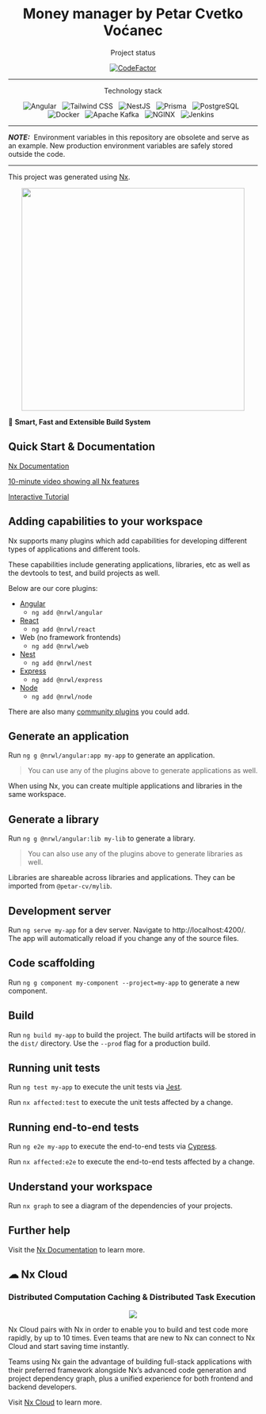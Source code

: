 <h1 align="center">Money manager by Petar Cvetko Voćanec</h1>

<div align="center">
    <p align="center">Project status</p>

[![CodeFactor](https://www.codefactor.io/repository/github/petar-cv/money-manager/badge)](https://www.codefactor.io/repository/github/petar-cv/money-manager)

</div>

<hr>

<div align="center">
    <p align="center">Technology stack</p>
    <img src="https://img.shields.io/badge/Angular-DD0031?style=for-the-badge&logo=angular&logoColor=white" alt="Angular"/>
    &nbsp;
    <img src="https://img.shields.io/badge/Tailwind_CSS-38B2AC?style=for-the-badge&logo=tailwind-css&logoColor=white" alt="Tailwind CSS"/>
    &nbsp;
    <img src="https://img.shields.io/badge/nestjs-E0234E?style=for-the-badge&logo=nestjs&logoColor=white" alt="NestJS"/>
    &nbsp;
    <img src="https://img.shields.io/badge/Prisma-3982CE?style=for-the-badge&logo=Prisma&logoColor=white" alt="Prisma"/>
    &nbsp;
    <img src="https://img.shields.io/badge/PostgreSQL-316192?style=for-the-badge&logo=postgresql&logoColor=white" alt="PostgreSQL"/>
    &nbsp;
    <img src="https://img.shields.io/badge/Docker-2CA5E0?style=for-the-badge&logo=docker&logoColor=white" alt="Docker"/>
    &nbsp;
    <img src="https://img.shields.io/badge/Apache_Kafka-231F20?style=for-the-badge&logo=apache-kafka&logoColor=white" alt="Apache Kafka"/>
    &nbsp;
    <img src="https://img.shields.io/badge/Nginx-009639?style=for-the-badge&logo=nginx&logoColor=white" alt="NGINX"/>
    &nbsp;
    <img src="https://img.shields.io/badge/Jenkins-D24939?style=for-the-badge&logo=Jenkins&logoColor=white" alt="Jenkins"/>
    &nbsp;
</div>

<hr>

<!-- Warning -->

**_NOTE:_** &nbsp;Environment variables in this repository are obsolete and serve as an example. New production environment variables are safely stored outside the code.

<hr>

This project was generated using [Nx](https://nx.dev).

<p style="text-align: center;"><img src="https://raw.githubusercontent.com/nrwl/nx/master/images/nx-logo.png" width="450"></p>

🔎 **Smart, Fast and Extensible Build System**

## Quick Start & Documentation

[Nx Documentation](https://nx.dev/angular)

[10-minute video showing all Nx features](https://nx.dev/getting-started/intro)

[Interactive Tutorial](https://nx.dev/tutorial/01-create-application)

## Adding capabilities to your workspace

Nx supports many plugins which add capabilities for developing different types of applications and different tools.

These capabilities include generating applications, libraries, etc as well as the devtools to test, and build projects as well.

Below are our core plugins:

- [Angular](https://angular.io)
  - `ng add @nrwl/angular`
- [React](https://reactjs.org)
  - `ng add @nrwl/react`
- Web (no framework frontends)
  - `ng add @nrwl/web`
- [Nest](https://nestjs.com)
  - `ng add @nrwl/nest`
- [Express](https://expressjs.com)
  - `ng add @nrwl/express`
- [Node](https://nodejs.org)
  - `ng add @nrwl/node`

There are also many [community plugins](https://nx.dev/community) you could add.

## Generate an application

Run `ng g @nrwl/angular:app my-app` to generate an application.

> You can use any of the plugins above to generate applications as well.

When using Nx, you can create multiple applications and libraries in the same workspace.

## Generate a library

Run `ng g @nrwl/angular:lib my-lib` to generate a library.

> You can also use any of the plugins above to generate libraries as well.

Libraries are shareable across libraries and applications. They can be imported from `@petar-cv/mylib`.

## Development server

Run `ng serve my-app` for a dev server. Navigate to http://localhost:4200/. The app will automatically reload if you change any of the source files.

## Code scaffolding

Run `ng g component my-component --project=my-app` to generate a new component.

## Build

Run `ng build my-app` to build the project. The build artifacts will be stored in the `dist/` directory. Use the `--prod` flag for a production build.

## Running unit tests

Run `ng test my-app` to execute the unit tests via [Jest](https://jestjs.io).

Run `nx affected:test` to execute the unit tests affected by a change.

## Running end-to-end tests

Run `ng e2e my-app` to execute the end-to-end tests via [Cypress](https://www.cypress.io).

Run `nx affected:e2e` to execute the end-to-end tests affected by a change.

## Understand your workspace

Run `nx graph` to see a diagram of the dependencies of your projects.

## Further help

Visit the [Nx Documentation](https://nx.dev/angular) to learn more.

## ☁ Nx Cloud

### Distributed Computation Caching & Distributed Task Execution

<p style="text-align: center;"><img src="https://raw.githubusercontent.com/nrwl/nx/master/images/nx-cloud-card.png"></p>

Nx Cloud pairs with Nx in order to enable you to build and test code more rapidly, by up to 10 times. Even teams that are new to Nx can connect to Nx Cloud and start saving time instantly.

Teams using Nx gain the advantage of building full-stack applications with their preferred framework alongside Nx’s advanced code generation and project dependency graph, plus a unified experience for both frontend and backend developers.

Visit [Nx Cloud](https://nx.app/) to learn more.
